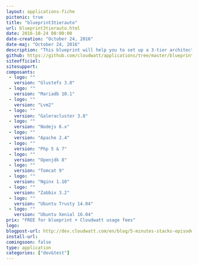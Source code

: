 ```yaml
---
layout: applications-fiche
pictonic: true
title: "blueprint3tierauto"
url: blueprint3tierauto.html
date: 2016-10-24 00:00:00
date-creation: "October 24, 2016"
date-maj: "October 24, 2016"
description: "This blueprint will help you to set up a 3-tier architecture. We have automated the deployment of various nodes component architecture. Through this blueprint we propose to set up web front-end, the glusterfs with a database cluster. You can choose to deploy on different Web front-end applications (Apache & php, tomcat 8 or nodejs). Thanks to its autoscaling capabilities, this blueprint can scale in or scale out accordingly to the load on an application."
github: https://github.com/cloudwatt/applications/tree/master/blueprint-3tiers-autoscaling
siteofficiel: 
sitesupport: 
composants:
 - logo: ""
   version: "Glustefs 3.8"
 - logo: ""
   version: "Mariadb 10.1"
 - logo: ""
   version: "Lvm2"
 - logo: ""
   version: "Galeracluster 3.8"
 - logo: ""
   version: "Nodejs 6.x"
 - logo: ""
   version: "Apache 2.4"
 - logo: ""
   version: "Php 5 & 7"
 - logo: ""
   version: "Openjdk 8"
 - logo: ""
   version: "Tomcat 9"
 - logo: ""
   version: "Nginx 1.10"   
 - logo: ""
   version: "Zabbix 3.2"      
 - logo: ""
   version: "Ubuntu Trusty 14.04"
 - logo: ""
   version: "Ubuntu Xenial 16.04"
prix: "FREE for blueprint + Cloudwatt usage fees"
logo: 
blogpost-url: http://dev.cloudwatt.com/en/blog/5-minutes-stacks-episode-thirty-seven-blueprint-3tier-autoscale.html
install-url: 
comingsoon: false
type: application
categories: ["dev&test"]
---
```

